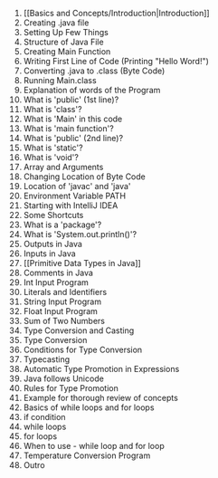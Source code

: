 1. [[Basics and Concepts/Introduction|Introduction]]
2. Creating .java file
3. Setting Up Few Things
4. Structure of Java File
5. Creating Main Function
6. Writing First Line of Code (Printing "Hello Word!")
7. Converting .java to .class (Byte Code)
8. Running Main.class
9. Explanation of words of the Program
10. What is 'public' (1st line)?
11. What is 'class'?
12. What is 'Main' in this code
13. What is 'main function'?
14. What is 'public' (2nd line)?
15. What is 'static'?
16. What is 'void'?
17. Array and Arguments
18. Changing Location of Byte Code
19. Location of 'javac' and 'java'
20. Environment Variable PATH
21. Starting with IntelliJ IDEA
22. Some Shortcuts
23. What is a 'package'?
24. What is 'System.out.println()'?
25. Outputs in Java
26. Inputs in Java
27. [[Primitive Data Types in Java]]
28. Comments in Java
29. Int Input Program
30. Literals and Identifiers
31. String Input Program
32. Float Input Program
33. Sum of Two Numbers
34. Type Conversion and Casting
35. Type Conversion
36. Conditions for Type Conversion
37. Typecasting
38. Automatic Type Promotion in Expressions
39. Java follows Unicode
40. Rules for Type Promotion
41. Example for thorough review of concepts
42. Basics of while loops and for loops
43. if condition
44. while loops
45. for loops
46. When to use - while loop and for loop
47. Temperature Conversion Program
48. Outro